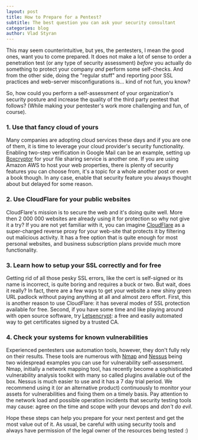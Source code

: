 ```yaml
---
layout: post
title: How to Prepare for a Pentest?
subtitle: The best question you can ask your security consultant
categories: blog
author: Vlad Styran
---
```

This may seem counterintuitive, but yes, the pentesters, I mean the good ones, want you to come prepared. It does not make a lot of sense to order a penetration test (or any type of security assessment) _before_ you actually do something to protect your company _and_ perform some self-checks. And from the other side, doing the "regular stuff" and reporting poor SSL practices and web-server misconfigurations is… kind of not fun, you know?

So, how could you perform a self-assessment of your organization's security posture and increase the quality of the third party pentest that follows? (While making your pentester's work more challenging and fun, of course).

### 1. Use that fancy cloud of yours
Many companies are adopting cloud services these days and if you are one of them, it is time to leverage your cloud provider's security functionality. Enabling two-step verification in Google Mail can be an example, setting up [Boxcryptor](https://www.boxcryptor.com/en) for your file sharing service is another one. If you are using Amazon AWS to host your web properties, there is plenty of security features you can choose from, it's a topic for a whole another post or even a book though. In any case, enable that security feature you always thought about but delayed for some reason.

### 2. Use CloudFlare for your public websites
CloudFlare's mission is to secure the web and it's doing quite well. More then 2 000 000 websites are already using it for protection so why not give it a try? If you are not yet familiar with it, you can imagine [CloudFlare](https://www.cloudflare.com) as a super-charged reverse proxy for your web-site that protects it by filtering out malicious activity. It has a free option that is quite enough for most personal websites, and business subscription plans provide much more functionality.

### 3. Learn how to setup your SSL correctly and for free
Getting rid of all those pesky SSL errors, like the cert is self-signed or its name is incorrect, is quite boring and requires a buck or two. But wait, does it really? In fact, there are a few ways to get your website a new shiny green URL padlock without paying anything at all and almost zero effort. First, this is another reason to use CloudFlare: it has several modes of SSL protection available for free. Second, if you have some time and like playing around with open source software, try [Letsencrypt](https://letsencrypt.org): a free and easily automated way to get certificates signed by a trusted CA.

### 4. Check your systems for known vulnerabilities
Experienced pentesters use automation tools, however, they don't fully rely on their results. These tools are numerous with [Nmap](https://nmap.org) and [Nessus](https://www.tenable.com/products/nessus-vulnerability-scanner) being two widespread examples you can use for vulnerability self-assessment. Nmap, initially a network mapping tool, has recently become a sophisticated vulnerability analysis toolkit with many so called plugins available out of the box. Nessus is much easier to use and it has a 7 day trial period. We recommend using it (or an alternative product) continuously to monitor your assets for vulnerabilities and fixing them on a timely basis. Pay attention to the network load and possible operation incidents that security testing tools may cause: agree on the time and scope with your devops and _don't do evil_.

Hope these steps can help you prepare for your next pentest and get the most value out of it. As usual, be careful with using security tools and always have permission of the legal owner of the resources being tested :)
